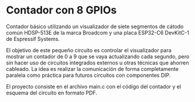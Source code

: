 # Contador con 8 GPIOs

Contador básico utilizando un visualizador de siete segmentos de cátodo común HDSP-513E de la marca Broadcom y una placa ESP32-C6 DevKitC-1 de Espressif Systems.

El objetivo de este pequeño circuito es controlar el visualizador para mostrar un contador de 0 a 9 que se vaya actualizando cada segundo, pero sin hacer uso de circuitos integrados externos u otras técnicas que ahorren cableado. La idea es realizar la comunicación de forma completamente paralela como práctica para futuros circuitos con componentes DIP.

El proyecto consiste en el archivo main.c con el código del contador y el esquema del circuito en formato PDF.